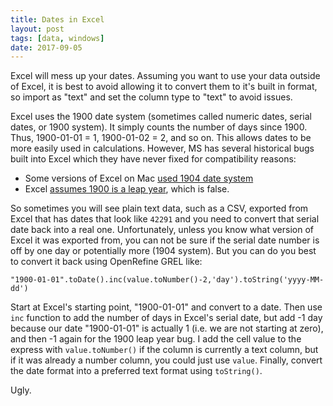 ```yaml
---
title: Dates in Excel
layout: post
tags: [data, windows]
date: 2017-09-05
---
```


Excel will mess up your dates.
Assuming you want to use your data outside of Excel, it is best to avoid allowing it to convert them to it's built in format, so import as "text" and set the column type to "text" to avoid issues. 

Excel uses the 1900 date system (sometimes called numeric dates, serial dates, or 1900 system). 
It simply counts the number of days since 1900. 
Thus, 1900-01-01 = 1, 1900-01-02 = 2, and so on.
This allows dates to be more easily used in calculations.
However, MS has several historical bugs built into Excel which they have never fixed for compatibility reasons:

- Some versions of Excel on Mac [used 1904 date system](https://support.microsoft.com/en-us/help/180162/xl-the-1900-date-system-vs--the-1904-date-system)
- Excel [assumes 1900 is a leap year](https://support.microsoft.com/en-us/help/214326/excel-incorrectly-assumes-that-the-year-1900-is-a-leap-year-1900-is-a-leap-year), which is false.

So sometimes you will see plain text data, such as a CSV, exported from Excel that has dates that look like `42291` and you need to convert that serial date back into a real one. 
Unfortunately, unless you know what version of Excel it was exported from, you can not be sure if the serial date number is off by one day or potentially more (1904 system).
But you can do you best to convert it back using OpenRefine GREL like: 

`"1900-01-01".toDate().inc(value.toNumber()-2,'day').toString('yyyy-MM-dd')`

Start at Excel's starting point, "1900-01-01" and convert to a date.
Then use `inc` function to add the number of days in Excel's serial date, but add -1 day because our date "1900-01-01" is actually 1 (i.e. we are not starting at zero), and then -1 again for the 1900 leap year bug.
I add the cell value to the express with `value.toNumber()` if the column is currently a text column, but if it was already a number column, you could just use `value`.
Finally, convert the date format into a preferred text format using `toString()`.

Ugly.
